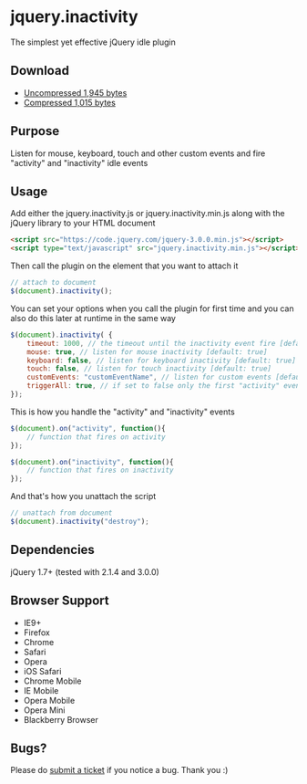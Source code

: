# jquery.inactivity
The simplest yet effective jQuery idle plugin

Download
--------
* [Uncompressed 1,945 bytes](https://raw.github.com/afklondon/jquery.inactivity/master/src/jquery.inactivity.js)
* [Compressed 1,015 bytes](https://raw.github.com/afklondon/jquery.inactivity/master/src/jquery.inactivity.min.js)

Purpose
-------
Listen for mouse, keyboard, touch and other custom events and fire "activity" and "inactivity" idle events

Usage
-----
Add either the jquery.inactivity.js or jquery.inactivity.min.js along with the jQuery library to your HTML document

```html
<script src="https://code.jquery.com/jquery-3.0.0.min.js"></script>
<script type="text/javascript" src="jquery.inactivity.min.js"></script>
```

Then call the plugin on the element that you want to attach it

```javascript
// attach to document
$(document).inactivity();
```

You can set your options when you call the plugin for first time and you can also do this later at runtime in the same way

```javascript
$(document).inactivity( {
    timeout: 1000, // the timeout until the inactivity event fire [default: 3000]
    mouse: true, // listen for mouse inactivity [default: true]
    keyboard: false, // listen for keyboard inactivity [default: true]
    touch: false, // listen for touch inactivity [default: true]
    customEvents: "customEventName", // listen for custom events [default: ""]
    triggerAll: true, // if set to false only the first "activity" event will be fired [default: false]
});
```

This is how you handle the "activity" and "inactivity" events 

```javascript
$(document).on("activity", function(){
    // function that fires on activity
});

$(document).on("inactivity", function(){
    // function that fires on inactivity
});
```

And that's how you unattach the script

```javascript
// unattach from document
$(document).inactivity("destroy");
```

Dependencies
-------
jQuery 1.7+ (tested with 2.1.4 and 3.0.0)

Browser Support
-------
* IE9+
* Firefox
* Chrome
* Safari
* Opera
* iOS Safari
* Chrome Mobile
* IE Mobile
* Opera Mobile
* Opera Mini
* Blackberry Browser

Bugs?
-------
Please do [submit a ticket](https://github.com/afklondon/jquery.inactivity/issues/new) if you notice a bug. Thank you :)
